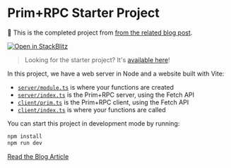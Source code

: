 # Prim+RPC Starter Project

📖 This is the completed project from
[from the related blog post](https://blog.doseofted.me/javascript-as-a-query-language).

[![Open in StackBlitz](https://developer.stackblitz.com/img/open_in_stackblitz_small.svg)](https://stackblitz.com/github/doseofted/prim-rpc-starter/tree/main)

> Looking for the starter project? It's
> [available here](https://github.com/doseofted/prim-rpc-starter/tree/follow-along)!

In this project, we have a web server in Node and a website built with Vite:

- [`server/module.ts`](./server/index.ts) is where your functions are created
- [`server/index.ts`](./server/index.ts) is the Prim+RPC server, using the Fetch API
- [`client/prim.ts`](./client/prim.ts) is the Prim+RPC client, using the Fetch API
- [`client/index.ts`](./client/index.ts) is where your functions are called

You can start this project in development mode by running:

```zsh
npm install
npm run dev
```

[Read the Blog Article](https://blog.doseofted.me/javascript-as-a-query-language)
